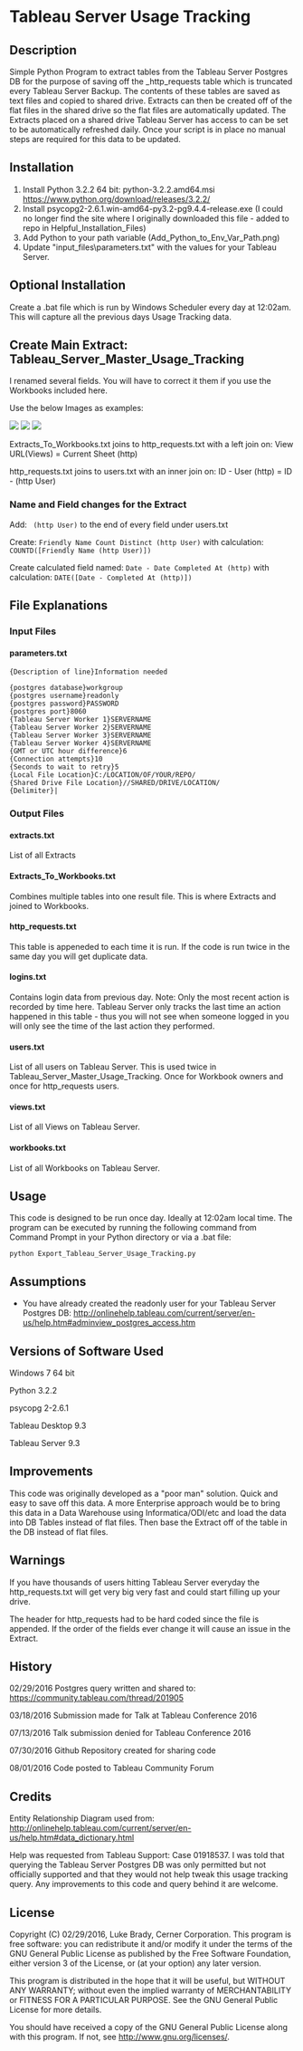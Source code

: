 # Tableau Server Usage Tracking
## Description
Simple Python Program to extract tables from the Tableau Server Postgres DB for the purpose of saving off the _http_requests table which is truncated every Tableau Server Backup.  The contents of these tables are saved as text files and copied to shared drive.  Extracts can then be created off of the flat files in the shared drive so the flat files are automatically updated.  The Extracts placed on a shared drive Tableau Server has access to can be set to be automatically refreshed daily.  Once your script is in place no manual steps are required for this data to be updated.
## Installation
1. Install Python 3.2.2 64 bit: python-3.2.2.amd64.msi https://www.python.org/download/releases/3.2.2/
2. Install psycopg2-2.6.1.win-amd64-py3.2-pg9.4.4-release.exe (I could no longer find the site where I originally downloaded this file - added to repo in Helpful_Installation_Files)
3. Add Python to your path variable (Add_Python_to_Env_Var_Path.png)
4. Update "input_files\parameters.txt" with the values for your Tableau Server.

## Optional Installation
Create a .bat file which is run by Windows Scheduler every day at 12:02am.  This will capture all the previous days Usage Tracking data.

## Create Main Extract: Tableau_Server_Master_Usage_Tracking
I renamed several fields.  You will have to correct it them if you use the Workbooks included here.

Use the below Images as examples:

<img src="https://github.com/isajediknight/Tableau-Server-Usage-Tracking/blob/master/Helpful_Installation_Files/Tableau_Server_Master_Usage_Tracking_Extract_1.png" />
<img src="https://github.com/isajediknight/Tableau-Server-Usage-Tracking/blob/master/Helpful_Installation_Files/Tableau_Server_Master_Usage_Tracking_Extract_2.png" />
<img src="https://github.com/isajediknight/Tableau-Server-Usage-Tracking/blob/master/Helpful_Installation_Files/Tableau_Server_Master_Usage_Tracking_Extract_3.png" />

Extracts_To_Workbooks.txt joins to http_requests.txt with a left join on: View URL(Views) = Current Sheet (http)

http_requests.txt joins to users.txt with an inner join on: ID - User (http) = ID - (http User)

### Name and Field changes for the Extract

Add: ``` (http User)``` to the end of every field under users.txt

Create: ```Friendly Name Count Distinct (http User)``` with calculation: ```COUNTD([Friendly Name (http User)])```

Create calculated field named: ```Date - Date Completed At (http)``` with calculation: ```DATE([Date - Completed At (http)])```

## File Explanations
### Input Files
#### parameters.txt
```
{Description of line}Information needed
```

```
{postgres database}workgroup
{postgres username}readonly
{postgres password}PASSWORD
{postgres port}8060
{Tableau Server Worker 1}SERVERNAME
{Tableau Server Worker 2}SERVERNAME
{Tableau Server Worker 3}SERVERNAME
{Tableau Server Worker 4}SERVERNAME
{GMT or UTC hour difference}6
{Connection attempts}10
{Seconds to wait to retry}5
{Local File Location}C:/LOCATION/OF/YOUR/REPO/
{Shared Drive File Location}//SHARED/DRIVE/LOCATION/
{Delimiter}|
```

### Output Files
#### extracts.txt
List of all Extracts

#### Extracts_To_Workbooks.txt
Combines multiple tables into one result file.  This is where Extracts and joined to Workbooks.

#### http_requests.txt
This table is appeneded to each time it is run.  If the code is run twice in the same day you will get duplicate data.

#### logins.txt
Contains login data from previous day.  Note: Only the most recent action is recorded by time here.  Tableau Server only tracks the last time an action happened in this table - thus you will not see when someone logged in you will only see the time of the last action they performed.

#### users.txt
List of all users on Tableau Server.  This is used twice in Tableau_Server_Master_Usage_Tracking.  Once for Workbook owners and once for http_requests users.

#### views.txt
List of all Views on Tableau Server.

#### workbooks.txt
List of all Workbooks on Tableau Server.

## Usage
This code is designed to be run once day.  Ideally at 12:02am local time.  The program can be executed by running the following command from Command Prompt in your Python directory or via a .bat file:
```
python Export_Tableau_Server_Usage_Tracking.py
```

## Assumptions
* You have already created the readonly user for your Tableau Server Postgres DB: http://onlinehelp.tableau.com/current/server/en-us/help.htm#adminview_postgres_access.htm

## Versions of Software Used

Windows 7 64 bit

Python 3.2.2

psycopg 2-2.6.1

Tableau Desktop 9.3

Tableau Server 9.3

## Improvements
This code was originally developed as a "poor man" solution.  Quick and easy to save off this data.  A more Enterprise approach would be to bring this data in a Data Warehouse using Informatica/ODI/etc and load the data into DB Tables instead of flat files.  Then base the Extract off of the table in the DB instead of flat files.

## Warnings
If you have thousands of users hitting Tableau Server everyday the http_requests.txt will get very big very fast and could start filling up your drive.

The header for http_requests had to be hard coded since the file is appended.  If the order of the fields ever change it will cause an issue in the Extract.

## History
02/29/2016 Postgres query written and shared to: https://community.tableau.com/thread/201905

03/18/2016 Submission made for Talk at Tableau Conference 2016

07/13/2016 Talk submission denied for Tableau Conference 2016

07/30/2016 Github Repository created for sharing code

08/01/2016 Code posted to Tableau Community Forum

## Credits
Entity Relationship Diagram used from: http://onlinehelp.tableau.com/current/server/en-us/help.htm#data_dictionary.html

Help was requested from Tableau Support: Case 01918537.  I was told that querying the Tableau Server Postgres DB was only permitted but not officially supported and that they would not help tweak this usage tracking query.  Any improvements to this code and query behind it are welcome.

## License
Copyright (C) 02/29/2016, Luke Brady, Cerner Corporation. This program is free software: you can redistribute it and/or modify it under the terms of the GNU General Public License as published by the Free Software Foundation, either version 3 of the License, or (at your option) any later version.

This program is distributed in the hope that it will be useful, but WITHOUT ANY WARRANTY; without even the implied warranty of MERCHANTABILITY or FITNESS FOR A PARTICULAR PURPOSE.  See the GNU General Public License for more details.

You should have received a copy of the GNU General Public License along with this program.  If not, see <http://www.gnu.org/licenses/>.
